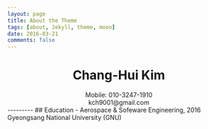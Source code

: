 ```yaml
---
layout: page
title: About the Theme
tags: [about, Jekyll, theme, moon]
date: 2016-03-21
comments: false
---
```

# <center>Chang-Hui Kim</center>
<center>
Mobile: 010-3247-1910<br>
kch9001@gmail.com
</center>
---------
## Education
- Aerospace & Sofeware Engineering, 2016   
Gyeongsang National University (GNU)

